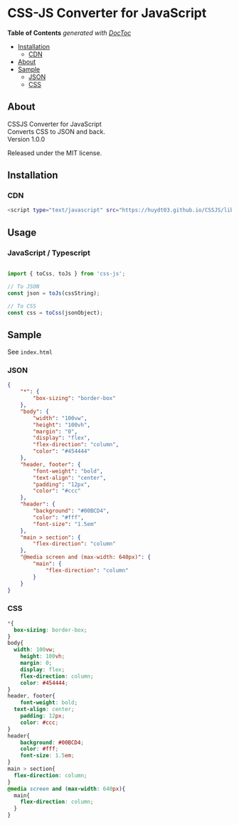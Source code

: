 
# CSS-JS Converter for JavaScript

<!-- START doctoc generated TOC please keep comment here to allow auto update -->
<!-- DON'T EDIT THIS SECTION, INSTEAD RE-RUN doctoc TO UPDATE -->
**Table of Contents**  *generated with [DocToc](https://github.com/thlorenz/doctoc)*

- [Installation](#installation)
  - [CDN](#cdn)
- [About](#about)
- [Sample](#sample)
  - [JSON](#json)
  - [CSS](#css)

<!-- END doctoc generated TOC please keep comment here to allow auto update -->

## About

CSSJS Converter for JavaScript  
Converts CSS to JSON and back.  
Version 1.0.0

Released under the MIT license.

## Installation

### CDN

```bash
<script type="text/javascript" src="https://huydt03.github.io/CSSJS/libs/css-js.js"></script>
```

## Usage

### JavaScript / Typescript

```typescript

import { toCss, toJs } from 'css-js';

// To JSON
const json = toJs(cssString);

// To CSS
const css = toCss(jsonObject);
```

## Sample

See `index.html` 

### JSON

```json
{
    "*": {
        "box-sizing": "border-box"
    },
    "body": {
        "width": "100vw",
        "height": "100vh",
        "margin": "0",
        "display": "flex",
        "flex-direction": "column",
        "color": "#454444"
    },
    "header, footer": {
        "font-weight": "bold",
        "text-align": "center",
        "padding": "12px",
        "color": "#ccc"
    },
    "header": {
        "background": "#00BCD4",
        "color": "#fff",
        "font-size": "1.5em"
    },
    "main > section": {
        "flex-direction": "column"
    },
    "@media screen and (max-width: 640px)": {
        "main": {
            "flex-direction": "column"
        }
    }
}
```

### CSS

```css
*{
  box-sizing: border-box;
}
body{
  width: 100vw;
    height: 100vh;
    margin: 0;
    display: flex;
    flex-direction: column;
    color: #454444;
}
header, footer{
    font-weight: bold;
  text-align: center;
    padding: 12px;
    color: #ccc;
}
header{
    background: #00BCD4;
    color: #fff;
    font-size: 1.5em;
}
main > section{
  flex-direction: column;
}
@media screen and (max-width: 640px){
  main{
    flex-direction: column;
  }
}
```